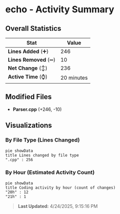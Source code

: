 # echo - Activity Summary 

## Overall Statistics

| Stat                   | Value                                                             |
| ---------------------- | ----------------------------------------------------------------- |
| **Lines Added** (➕)   | 246                                          |
| **Lines Removed** (➖) | 10                                        |
| **Net Change** (↕)    | 236                |
| **Active Time** (⌚)   | 20 minutes |


## Modified Files
- **Parser.cpp** (+246, -10)

## Visualizations

### By File Type (Lines Changed)

```mermaid
pie showData
title Lines changed by file type
".cpp" : 256
```

### By Hour (Estimated Activity Count)

```mermaid
pie showData
title Coding activity by hour (count of changes)
"20h" : 12
"21h" : 1
```


> **Last Updated:** 4/24/2025, 9:15:16 PM